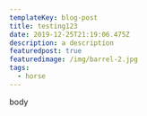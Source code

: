 ```yaml
---
templateKey: blog-post
title: testing123
date: 2019-12-25T21:19:06.475Z
description: a description
featuredpost: true
featuredimage: /img/barrel-2.jpg
tags:
  - horse
---
```

body
